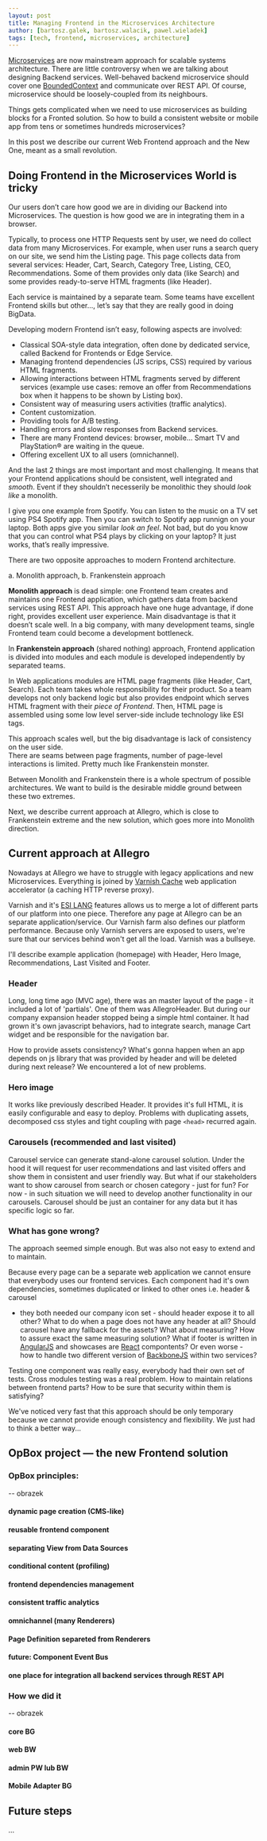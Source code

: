 ```yaml
---
layout: post
title: Managing Frontend in the Microservices Architecture
author: [bartosz.galek, bartosz.walacik, pawel.wieladek]
tags: [tech, frontend, microservices, architecture]
---
```


[Microservices](http://martinfowler.com/articles/microservices.html)
are now mainstream approach for scalable systems architecture.
There are little controversy when we are talking about designing Backend services.
Well-behaved backend microservice should cover one
[BoundedContext](http://martinfowler.com/bliki/BoundedContext.html)
and communicate over REST API.
Of course, microservice should be loosely-coupled from its neighbours.

Things gets complicated when we need to
use microservices as building blocks for a Fronted solution.
So how to build a consistent website or mobile app
from tens or sometimes hundreds microservices?

In this post we describe our current Web Frontend approach
and the New One, meant as a small revolution.

## Doing Frontend in the Microservices World is tricky
Our users don’t care how good we are in dividing our Backend into Microservices.
The question is how good we are in integrating them in a browser.

Typically, to process one HTTP Requests sent by user, we need do collect data from many
Microservices.
For example, when user runs a search query on our site,
we send him the Listing page.
This page collects data from several services: Header, Cart, Search, Category Tree, Listing, CEO, Recommendations.
Some of them provides only data (like Search) and some provides ready-to-serve HTML fragments (like Header).

Each service is maintained by a separate team.
Some teams have excellent Frontend skills but other...,
let’s say that they are really good in doing BigData.

Developing modern Frontend isn’t easy, following aspects are involved:

* Classical SOA-style data integration, often done by dedicated service, called Backend for Frontends or Edge Service.
* Managing frontend dependencies (JS scrips, CSS) required by various HTML fragments.
* Allowing interactions between HTML fragments served by different services
  (example use cases: remove an offer from Recommendations box when it happens to be shown by Listing box).
* Consistent way of measuring users activities (traffic analytics).
* Content customization.
* Providing tools for A/B testing.
* Handling errors and slow responses from Backend services.
* There are many Frontend devices: browser, mobile... Smart TV and PlayStation® are waiting in the queue.
* Offering excellent UX to all users (omnichannel).

And the last 2 things are most important and most challenging.
It means that your Frontend applications should be consistent, well integrated and *smooth*.
Event if they shouldn’t necesserily be monolithic they should *look like* a monolith.

I give you one example from Spotify.
You can listen to the music on a TV set using PS4 Spotify app.
Then you can switch to Spotify app runnign on your laptop.
Both apps give you similar *look an feel*.
Not bad, but do you know that you can control what PS4 plays
by clicking on your laptop? It just works, that’s really impressive.

There are two opposite approaches to modern Frontend architecture.

a. Monolith approach,
b. Frankenstein approach

**Monolith approach** is dead simple: one Frontend team creates and maintains one Frontend application,
which gathers data from backend services using REST API. This approach have one huge advantage, if done right,
provides excellent user experience. Main disadvantage is that it doesn’t scale well. In a big company,
with many development teams,
single Frontend team could become a development bottleneck.

In **Frankenstein approach** (shared nothing) approach,
Frontend application is divided into modules and each module is developed independently by separated teams.

In Web applications modules are HTML page fragments (like Header, Cart, Search).
Each team takes whole responsibility for their product. So a team develops not only backend logic 
but also provides endpoint which serves HTML fragment with their *piece of Frontend*.
Then, HTML page is assembled using some low level server-side include technology like ESI tags.

This approach scales well, but the big disadvantage is lack of consistency on the user side.  
There are seams between page fragments, number of page-level interactions is limited.
Pretty much like Frankenstein monster.

Between Monolith and Frankenstein there is a whole spectrum of possible architectures.
We want to build is the desirable middle ground between these two extremes.

Next, we describe current approach at Allegro, which is close to Frankenstein extreme
and the new solution, which goes more into Monolith direction. 
 
## Current approach at Allegro

Nowadays at Allegro we have to struggle with legacy applications and new Microservices.
Everything is joined by [Varnish Cache](https://www.varnish-cache.org) 
web application accelerator (a caching HTTP reverse proxy). 

Varnish and it's [ESI LANG](https://www.w3.org/TR/esi-lang) features
allows us to merge a lot of different parts of our platform into one piece. Therefore any page at Allegro
can be an separate application/service.
Our Varnish farm also defines our platform performance.
Because only Varnish servers are exposed to users, we're sure that our services
behind won't get all the load. Varnish was a bullseye.

I'll describe example application (homepage) with Header, Hero Image, Recommendations,
Last Visited and Footer.

### Header

Long, long time ago (MVC age), there was an master layout of the page - it included a lot of 'partials'.
One of them was AllegroHeader. But during our company expansion header stopped being a simple html container.
It had grown it's own javascript behaviors, had to integrate search, manage Cart widget and be responsible for
the navigation bar.

How to provide assets consistency? 
What's gonna happen when an app depends
on js library that was provided by header and will be deleted during next release?
We encountered a lot of new problems.

### Hero image

It works like previously described Header. It provides it's full HTML, it is easily
configurable and easy to deploy.
Problems with duplicating assets, decomposed css styles and tight coupling with page `<head>` recurred again.

### Carousels (recommended and last visited)

Carousel service can generate stand-alone carousel solution. Under the hood it will request for
user recommendations and last visited offers and show them in consistent and user friendly way. 
But what if our stakeholders want to show carousel from search or chosen category - just for fun? 
For now - in such situation we will need to develop another functionality in our carousels.
Carousel should be just an container for any data but it has specific logic so far.

### What has gone wrong?

The approach seemed simple enough. But was also not easy to extend and to maintain.

Because every page can be a separate web application we cannot ensure that everybody uses our frontend services.
Each component had it's own dependencies, sometimes duplicated or linked to other ones i.e. header & carousel
- they both needed our company icon set - should header expose it to all other?
What to do when a page does not have any header at all?
Should carousel have any fallback for the assets? What about measuring? 
How to assure exact the same measuring solution?
What if footer is written in [AngularJS](https://angularjs.org) and showcases are [React](https://facebook.github.io/react/) 
compontents? Or even worse - how to handle two different version of [BackboneJS](http://backbonejs.org) within two services?

Testing one component was really easy, everybody had their own set of tests. Cross modules testing was a real problem.
How to maintain relations between frontend parts? How to be sure that security within them is satisfying? 

We've noticed very fast that this approach should be only temporary because we
cannot provide enough consistency and
flexibility. We just had to think a better way...

## OpBox project &mdash; the new Frontend solution

### OpBox principles:
-- obrazek

#### dynamic page creation (CMS-like)

#### reusable frontend component

#### separating View from Data Sources

#### conditional content (profiling)

#### frontend dependencies management

#### consistent traffic analytics

#### omnichannel (many Renderers)

#### Page Definition separeted from Renderers

#### future: Component Event Bus

#### one place for integration all backend services through REST API

### How we did it
-- obrazek

#### core BG

#### web BW

#### admin PW lub BW

#### Mobile Adapter BG


## Future steps
...

